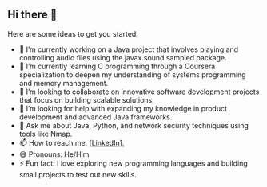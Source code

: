## Hi there 👋

Here are some ideas to get you started:

- 🔭 I’m currently working on a Java project that involves playing and controlling audio files using the javax.sound.sampled package.
- 🌱 I’m currently learning C programming through a Coursera specialization to deepen my understanding of systems programming and memory management.
- 👯 I’m looking to collaborate on innovative software development projects that focus on building scalable solutions.
- 🤔 I’m looking for help with expanding my knowledge in product development and advanced Java frameworks.
- 💬 Ask me about Java, Python, and network security techniques using tools like Nmap.
- 📫 How to reach me: [[LinkedIn].](https://www.linkedin.com/in/akshay-rathod-6b35a2312/)
- 😄 Pronouns: He/Him
- ⚡ Fun fact: I love exploring new programming languages and building small projects to test out new skills.

